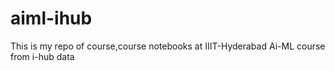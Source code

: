 # aiml-ihub
This is my repo of course,course notebooks at IIIT-Hyderabad Ai-ML course from i-hub data
